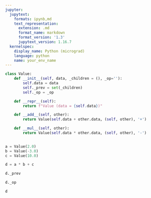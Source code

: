 ```yaml
---
jupyter:
  jupytext:
    formats: ipynb,md
    text_representation:
      extension: .md
      format_name: markdown
      format_version: '1.3'
      jupytext_version: 1.16.7
  kernelspec:
    display_name: Python (micrograd)
    language: python
    name: your_env_name
---
```


```python
class Value:
    def __init__(self, data, _children = (), _op=''):
        self.data = data
        self._prev = set(_children)
        self._op = _op

    def __repr__(self):
        return f"Value (data = {self.data})"

    def __add__(self, other):
        return Value(self.data + other.data, (self, other), '+')

    def __mul__(self, other):
        return Value(self.data * other.data, (self, other), '-')
        
```

```python
a = Value(2.0)
b = Value(-3.0)
c = Value(10.0)
```

```python
d = a * b + c
```

```python
d._prev
```

```python
d._op
```

```python
d
```

```python

```

